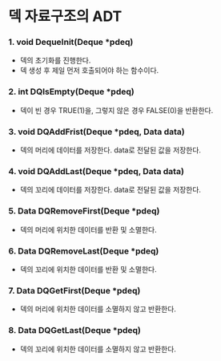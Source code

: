 # 덱 자료구조의 ADT

### 1. void DequeInit(Deque *pdeq)

- 덱의 초기화를 진행한다.
- 덱 생성 후 제일 먼저 호출되어야 하는 함수이다.

### 2. int DQIsEmpty(Deque *pdeq)

- 덱이 빈 경우 TRUE(1)을, 그렇지 않은 경우 FALSE(0)을 반환한다.
  
### 3. void DQAddFrist(Deque *pdeq, Data data)

- 덱의 머리에 데이터를 저장한다. data로 전달된 값을 저장한다.

### 4. void DQAddLast(Deque *pdeq, Data data)

- 덱의 꼬리에 데이터를 저장한다. data로 전달된 값을 저장한다.

### 5. Data DQRemoveFirst(Deque *pdeq)

- 덱의 머리에 위치한 데이터를 반환 및 소멸한다.

### 6. Data DQRemoveLast(Deque *pdeq)

- 덱의 꼬리에 위치한 데이터를 반환 및 소멸한다.

### 7. Data DQGetFirst(Deque *pdeq)

- 덱의 머리에 위치한 데이터를 소멸하지 않고 반환한다.

### 8. Data DQGetLast(Deque *pdeq)

- 덱의 꼬리에 위치한 데이터를 소멸하지 않고 반환한다.
